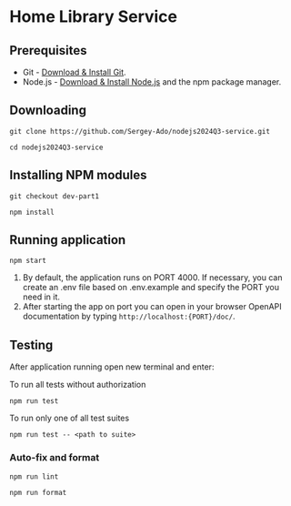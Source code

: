 # Home Library Service

## Prerequisites

- Git - [Download & Install Git](https://git-scm.com/downloads).
- Node.js - [Download & Install Node.js](https://nodejs.org/en/download/) and the npm package manager.

## Downloading

```
git clone https://github.com/Sergey-Ado/nodejs2024Q3-service.git
```
```
cd nodejs2024Q3-service
```

## Installing NPM modules
```
git checkout dev-part1
```
```
npm install
```

## Running application

```
npm start
```
1. By default, the application runs on PORT 4000. If necessary, you can create an .env file based on .env.example and specify the PORT you need in it. 
2. After starting the app on port you can open in your browser OpenAPI documentation by typing `http://localhost:{PORT}/doc/`.

## Testing

After application running open new terminal and enter:

To run all tests without authorization

```
npm run test
```

To run only one of all test suites

```
npm run test -- <path to suite>
```

### Auto-fix and format

```
npm run lint
```

```
npm run format
```
